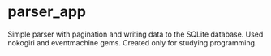 # parser_app
Simple parser with pagination and writing data to the SQLite database.
Used nokogiri and eventmachine gems.
Created only for studying programming.
